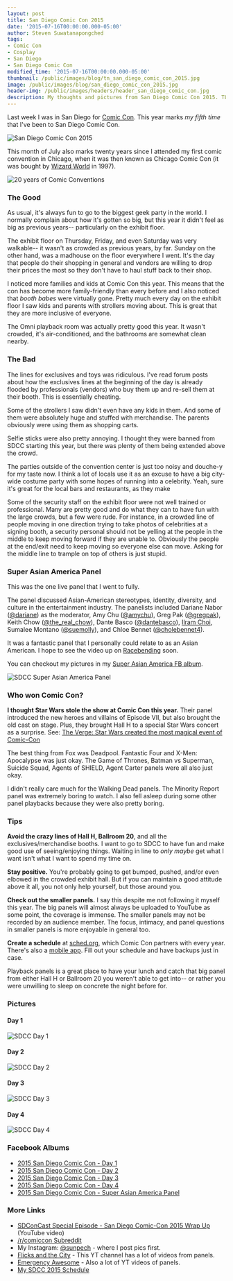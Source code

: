 ```yaml
---
layout: post
title: San Diego Comic Con 2015
date: '2015-07-16T00:00:00.000-05:00'
author: Steven Suwatanapongched
tags:
- Comic Con
- Cosplay
- San Diego
- San Diego Comic Con
modified_time: '2015-07-16T00:00:00.000-05:00'
thumbnail: /public/images/blog/tn_san_diego_comic_con_2015.jpg
image: /public/images/blog/san_diego_comic_con_2015.jpg
header-img: /public/images/headers/header_san_diego_comic_con.jpg
description: My thoughts and pictures from San Diego Comic Con 2015. TL;DR; Still a great con, not as busy as previous years, more family-friendly than ever.
---
```


Last week I was in San Diego for [Comic Con](http://www.comic-con.org/cci). This year marks *my fifth time* that I've been to San Diego Comic Con.

![San Diego Comic Con 2015](/public/images/blog/san_diego_comic_con_2015.jpg)

This month of July also marks twenty years since I attended my first comic convention in Chicago, when it was then known as Chicago Comic Con (it was bought by [Wizard World](http://www.wizardworld.com/chicago.html) in 1997).

![20 years of Comic Conventions](/public/images/blog/comic_con_20_years.jpg)

### The Good

As usual, it's always fun to go to the biggest geek party in the world. I normally complain about how it's gotten so big, but this year it didn't feel as big as previous years-- particularly on the exhibit floor.

The exhibit floor on Thursday, Friday, and even Saturday was very walkable-- it wasn't as crowded as previous years, by far. Sunday on the other hand, was a madhouse on the floor everywhere I went. It's the day that people do their shopping in general and vendors are willing to drop their prices the most so they don't have to haul stuff back to their shop.

I noticed more families and kids at Comic Con this year. This means that the con has become more family-friendly than every before and I also noticed that *booth babes* were virtually gone. Pretty much every day on the exhibit floor I saw kids and parents with strollers moving about. This is great that they are more inclusive of everyone.

The Omni playback room was actually pretty good this year. It wasn't crowded, it's air-conditioned, and the bathrooms are somewhat clean nearby.

### The Bad

The lines for exclusives and toys was ridiculous. I've read forum posts about how the exclusives lines at the beginning of the day is already flooded by professionals (vendors) who buy them up and re-sell them at their booth. This is essentially cheating.

Some of the strollers I saw didn't even have any kids in them. And some of them were absolutely huge and stuffed with merchandise. The parents obviously were using them as shopping carts.

Selfie sticks were also pretty annoying. I thought they were banned from SDCC starting this year, but there was plenty of them being extended above the crowd.

The parties outside of the convention center is just too noisy and douche-y for my taste now. I think a lot of locals use it as an excuse to have a big city-wide costume party with some hopes of running into a celebrity. Yeah, sure it's great for the local bars and restaurants, as they make

Some of the security staff on the exhibit floor were not well trained or professional. Many are pretty good and do what they can to have fun with the large crowds, but a few were rude. For instance, in a crowded line of people moving in one direction trying to take photos of celebrities at a signing booth, a security personal should not be yelling at the people in the middle to keep moving forward if they are unable to. Obviously the people at the end/exit need to keep moving so everyone else can move. Asking for the middle line to trample on top of others is just stupid.

### Super Asian America Panel

This was the one live panel that I went to fully.

The panel discussed Asian-American stereotypes, identity, diversity, and culture in the entertainment industry. The panelists included Dariane Nabor ([@dariane](https://twitter.com/dariane)) as the moderator, Amy Chu ([@amychu](https://twitter.com/amychu)), Greg Pak ([@gregpak](https://twitter.com/gregpak)), Keith Chow ([@the_real_chow](https://twitter.com/the_real_chow)), Dante Basco ([@dantebasco](https://twitter.com/dantebasco)), [Ilram Choi](https://www.facebook.com/ilram.choi), Sumalee Montano ([@suemolly](https://twitter.com/suemolly)), and Chloe Bennet ([@cholebennet4](https://twitter.com/chloebennet4)).

It was a fantastic panel that I personally could relate to as an Asian American. I hope to see the video up on [Racebending](https://www.facebook.com/racebending) soon.

You can checkout my pictures in my [Super Asian America FB album](https://www.facebook.com/media/set/?set=a.916792858385739.1073741893.408588035872893&type=3).

![SDCC Super Asian America Panel](/public/images/blog/2015_sdcc_super_asian_america.jpg)

### Who won Comic Con?

**I thought Star Wars stole the show at Comic Con this year.** Their panel introduced the new heroes and villains of Episode VII, but also brought the old cast on stage. Plus, they brought Hall H to a special Star Wars concert as a surprise. See: [The Verge: Star Wars created the most magical event of Comic-Con](http://www.theverge.com/2015/7/13/8950017/star-wars-concert-comic-con-2015)

The best thing from Fox was Deadpool. Fantastic Four and X-Men: Apocalypse was just okay. The Game of Thrones, Batman vs Superman, Suicide Squad, Agents of SHIELD, Agent Carter panels were all also just okay.

I didn't really care much for the Walking Dead panels. The Minority Report panel was extremely boring to watch. I also fell asleep during some other panel playbacks because they were also pretty boring.

### Tips

**Avoid the crazy lines of Hall H, Ballroom 20**, and all the exclusives/merchandise booths. I want to go to SDCC to have fun and make good use of seeing/enjoying things. Waiting in line to *only maybe* get what I want isn't what I want to spend my time on.

**Stay positive.** You're probably going to get bumped, pushed, and/or even elbowed in the crowded exhibit hall. But if you can maintain a good attitude above it all, you not only help yourself, but those around you.

**Check out the smaller panels.** I say this despite me not following it myself this year. The big panels will almost always be uploaded to YouTube as some point, the coverage is immense. The smaller panels may not be recorded by an audience member. The focus, intimacy, and panel questions in smaller panels is more enjoyable in general too.

**Create a schedule** at [sched.org](https://sched.org/), which Comic Con partners with every year. There's also a [mobile app](http://www.comic-con.org/apps). Fill out your schedule and have backups just in case.

Playback panels is a great place to have your lunch and catch that big panel from either Hall H or Ballroom 20 you weren't able to get into-- or rather you were unwilling to sleep on concrete the night before for.

### Pictures

#### Day 1

![SDCC Day 1](/public/images/blog/2015_sdcc_day_1.jpg)

#### Day 2

![SDCC Day 2](/public/images/blog/2015_sdcc_day_2.jpg)

#### Day 3

![SDCC Day 3](/public/images/blog/2015_sdcc_day_3.jpg)

#### Day 4

![SDCC Day 4](/public/images/blog/2015_sdcc_day_4.jpg)

### Facebook Albums

* [2015 San Diego Comic Con - Day 1](https://www.facebook.com/media/set/?set=a.916699525061739.1073741889.408588035872893&type=3)
* [2015 San Diego Comic Con - Day 2](https://www.facebook.com/media/set/?set=a.916721288392896.1073741890.408588035872893&type=3)
* [2015 San Diego Comic Con - Day 3](https://www.facebook.com/media/set/?set=a.916744751723883.1073741891.408588035872893&type=3)
* [2015 San Diego Comic Con - Day 4](https://www.facebook.com/media/set/?set=a.916790738385951.1073741892.408588035872893&type=3)
* [2015 San Diego Comic Con - Super Asian America Panel](https://www.facebook.com/media/set/?set=a.916792858385739.1073741893.408588035872893&type=3)

### More Links

* [SDConCast Special Episode - San Diego Comic-Con 2015 Wrap Up](https://www.youtube.com/watch?v=1yClDtl4oQo) (YouTube video)
* [/r/comiccon Subreddit](https://www.reddit.com/r/comiccon)
* My Instagram: [@sunpech](http://instagram.com/sunpech) - where I post pics first.
* [Flicks and the City](https://www.youtube.com/user/flicksandthecity) - This YT channel has a lot of videos from panels.
* [Emergency Awesome](https://www.youtube.com/user/emergencyawesome) - Also a lot of YT videos of panels.
* [My SDCC 2015 Schedule](https://comiccon2015.sched.org/sunpech)
